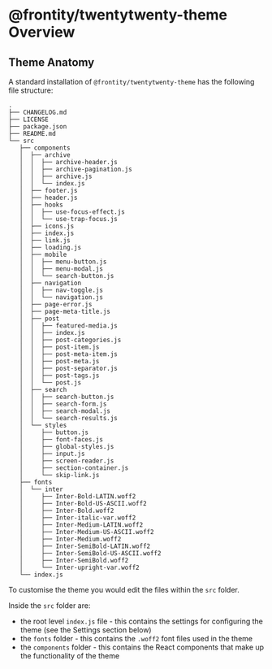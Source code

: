 # @frontity/twentytwenty-theme Overview

## Theme Anatomy

A standard installation of `@frontity/twentytwenty-theme` has the following file structure:

```text
.
├── CHANGELOG.md
├── LICENSE
├── package.json
├── README.md
└── src
   ├── components
   │  ├── archive
   │  │  ├── archive-header.js
   │  │  ├── archive-pagination.js
   │  │  ├── archive.js
   │  │  └── index.js
   │  ├── footer.js
   │  ├── header.js
   │  ├── hooks
   │  │  ├── use-focus-effect.js
   │  │  └── use-trap-focus.js
   │  ├── icons.js
   │  ├── index.js
   │  ├── link.js
   │  ├── loading.js
   │  ├── mobile
   │  │  ├── menu-button.js
   │  │  ├── menu-modal.js
   │  │  └── search-button.js
   │  ├── navigation
   │  │  ├── nav-toggle.js
   │  │  └── navigation.js
   │  ├── page-error.js
   │  ├── page-meta-title.js
   │  ├── post
   │  │  ├── featured-media.js
   │  │  ├── index.js
   │  │  ├── post-categories.js
   │  │  ├── post-item.js
   │  │  ├── post-meta-item.js
   │  │  ├── post-meta.js
   │  │  ├── post-separator.js
   │  │  ├── post-tags.js
   │  │  └── post.js
   │  ├── search
   │  │  ├── search-button.js
   │  │  ├── search-form.js
   │  │  ├── search-modal.js
   │  │  └── search-results.js
   │  └── styles
   │     ├── button.js
   │     ├── font-faces.js
   │     ├── global-styles.js
   │     ├── input.js
   │     ├── screen-reader.js
   │     ├── section-container.js
   │     └── skip-link.js
   ├── fonts
   │  └── inter
   │     ├── Inter-Bold-LATIN.woff2
   │     ├── Inter-Bold-US-ASCII.woff2
   │     ├── Inter-Bold.woff2
   │     ├── Inter-italic-var.woff2
   │     ├── Inter-Medium-LATIN.woff2
   │     ├── Inter-Medium-US-ASCII.woff2
   │     ├── Inter-Medium.woff2
   │     ├── Inter-SemiBold-LATIN.woff2
   │     ├── Inter-SemiBold-US-ASCII.woff2
   │     ├── Inter-SemiBold.woff2
   │     └── Inter-upright-var.woff2
   └── index.js
```

To customise the theme you would edit the files within the `src` folder.

Inside the `src` folder are:

- the root level `index.js` file - this contains the settings for configuring the theme (see the Settings section below)
- the `fonts` folder - this contains the `.woff2` font files used in the theme
- the `components` folder - this contains the React components that make up the functionality of the theme
